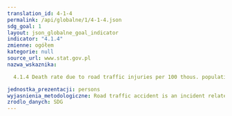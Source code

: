 ```yaml
---
translation_id: 4-1-4
permalink: /api/globalne/1/4-1-4.json
sdg_goal: 1
layout: json_globalne_goal_indicator
indicator: "4.1.4"
zmienne: ogółem
kategorie: null
source_url: www.stat.gov.pl
nazwa_wskaznika:  
  4.1.4 Death rate due to road traffic injuries per 100 thous. population
jednostka_prezentacji: persons
wyjasnienia_metodologiczne: Road traffic accident is an incident related to vehicle traffic on public roads, resulting in fatalities or injuries.Road traffic accident fatalities include drivers and passengers of motor vehicles, cyclists and pedestrians. A road traffic accident fatality is understood as a person who died as a results of injuries at the scene of the accident or within the course of 30 days.
zrodlo_danych: SDG
---
```


